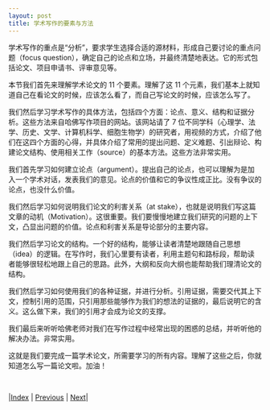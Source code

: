 ```yaml
---
layout: post
title: 学术写作的要素与方法
---
```


学术写作的重点是“分析”，要求学生选择合适的源材料，形成自己要讨论的重点问题（focus question），确定自己的论点和立场，并最终清楚地表达。它的形式包括论文、项目申请书、评审意见等。

本节我们首先来理解学术论文的 11 个要素。理解了这 11 个元素，我们基本上就知道自己在看论文的时候，应该怎么看了，而自己写论文的时候，应该怎么写了。

我们然后学习学术写作的具体方法，包括四个方面：论点、意义、结构和证据分析。这些方法来自哈佛写作项目的网站。该网站请了 7 位不同学科（心理学、法学、历史、文学、计算机科学、细胞生物学）的研究者，用视频的方式，介绍了他们在这四个方面的心得，并具体介绍了常用的提出问题、定义难题、引出辩论、构建论文结构、使用相关工作（source）的基本方法。这些方法非常实用。

我们首先学习如何建立论点（argument）。提出自己的论点，也可以理解为是加入一个学术对话，发表我们的意见。论点的价值和它的争议性成正比。没有争议的论点，也没什么价值。

我们然后学习如何说明我们论文的利害关系（at stake），也就是说明我们写这篇文章的动机（Motivation）。这很重要。我们要慢慢地建立我们研究的问题的上下文，凸显出问题的价值。论点和利害关系是导论部分的主要内容。

我们然后学习论文的结构。一个好的结构，能够让读者清楚地跟随自己思想（idea）的逻辑。在写作时，我们心里要有读者，利用主题句和路标段，帮助读者能够很轻松地跟上自己的思路。此外，大纲和反向大纲也能帮助我们理清论文的结构。

我们然后学习如何使用我们的各种证据，并进行分析。引用证据，需要交代其上下文，控制引用的范围，只引用那些能够作为我们的想法的证据的，最后说明它的含义。这么做下来，我们的引用才会成为论文的支撑。

我们最后来听听哈佛老师对我们在写作过程中经常出现的困惑的总结，并听听他的解决办法。非常实用。

这就是我们要完成一篇学术论文，所需要学习的所有内容。理解了这些之后，你就知道怎么写一篇论文啦。加油！

<br/>

|[Index](../../) | [Previous](../4-write/4-summary) | [Next](0-2-element)|
